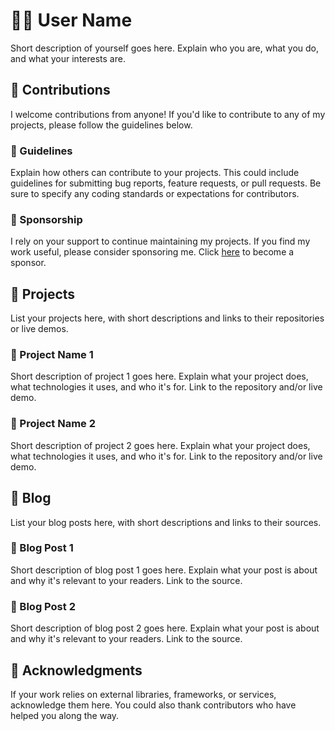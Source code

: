 # 🧑‍💻 User Name

Short description of yourself goes here. Explain who you are, what you do, and what your interests are.

## 🤝 Contributions

I welcome contributions from anyone! If you'd like to contribute to any of my projects, please follow the guidelines below.

### 📜 Guidelines

Explain how others can contribute to your projects. This could include guidelines for submitting bug reports, feature requests, or pull requests. Be sure to specify any coding standards or expectations for contributors.

### 🎁 Sponsorship

I rely on your support to continue maintaining my projects. If you find my work useful, please consider sponsoring me. Click [here](https://www.github.com/sponsor/yourusername) to become a sponsor.

## 🎉 Projects

List your projects here, with short descriptions and links to their repositories or live demos.

### 🚀 Project Name 1

Short description of project 1 goes here. Explain what your project does, what technologies it uses, and who it's for. Link to the repository and/or live demo.

### 🚀 Project Name 2

Short description of project 2 goes here. Explain what your project does, what technologies it uses, and who it's for. Link to the repository and/or live demo.

## 📝 Blog

List your blog posts here, with short descriptions and links to their sources.

### 📝 Blog Post 1

Short description of blog post 1 goes here. Explain what your post is about and why it's relevant to your readers. Link to the source.

### 📝 Blog Post 2

Short description of blog post 2 goes here. Explain what your post is about and why it's relevant to your readers. Link to the source.

## 🙏 Acknowledgments

If your work relies on external libraries, frameworks, or services, acknowledge them here. You could also thank contributors who have helped you along the way.
